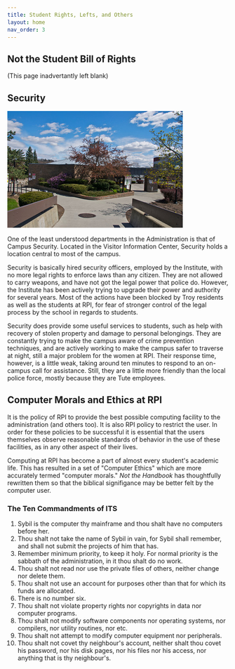 ```yaml
---
title: Student Rights, Lefts, and Others
layout: home
nav_order: 3
---
```


## Not the Student Bill of Rights

(This page inadvertantly left blank)  

## Security

![Campus Security](images/03-campus_security.jpg)

One of the least understood departments in the Administration is that of Campus Security. Located in the Visitor Information Center, Security holds a location central to most of the campus.

Security is basically hired security officers, employed by the Institute, with no more legal rights to enforce laws than any citizen. They are not allowed to carry weapons, and have not got the legal power that police do. However, the Institute has been actively trying to upgrade their power and authority for several years. Most of the actions have been blocked by Troy residents as well as the students at RPI, for fear of stronger control of the legal process by the school in regards to students.

Security does provide some useful services to students, such as help with recovery of stolen property and damage to personal belongings. They are constantly trying to make the campus aware of crime prevention techniques, and are actively working to make the campus safer to traverse at night, still a major problem for the women at RPI. Their response time, however, is a little weak, taking around ten minutes to respond to an on-campus call for assistance. Still, they are a little more friendly than the local police force, mostly because they are Tute employees.

## Computer Morals and Ethics at RPI

It is the policy of RPI to provide the best possible computing facility to the administration (and others too). It is also RPI policy to restrict the user. In order for these policies to be successful it is essential that the users themselves observe reasonable standards of behavior in the use of these facilities, as in any other aspect of their lives.

Computing at RPI has become a part of almost every student's academic life. This has resulted in a set of "Computer Ethics" which are more accurately termed "computer morals." _Not the Handbook_ has thoughtfully rewritten them so that the biblical signifigance may be better felt by the computer user.

### The Ten Commandments of ITS

1. Sybil is the computer thy mainframe and thou shalt have no computers before her.
2. Thou shalt not take the name of Sybil in vain, for Sybil shall remember, and shall not submit the projects of him that has.
3. Remember minimum priority, to keep it holy. For normal priority is the sabbath of the administration, in it thou shalt do no work.
4. Thou shalt not read nor use the private files of others, neither change nor delete them.
5. Thou shalt not use an account for purposes other than that for which its funds are allocated.
6. There is no number six.
7. Thou shalt not violate property rights nor copyrights in data nor computer programs.
8. Thou shalt not modify software components nor operating systems, nor compilers, nor utility routines, nor etc.
9. Thou shalt not attempt to modify computer equipment nor peripherals.
10. Thou shalt not covet thy neighbour's account, neither shalt thou covet his password, nor his disk pages, nor his files nor his access, nor anything that is thy neighbour's.
